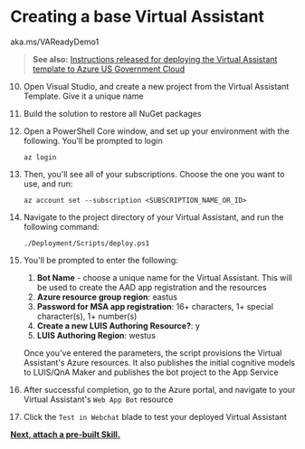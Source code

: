 # Creating a base Virtual Assistant
aka.ms/VAReadyDemo1

> **See also:**
> [Instructions released for deploying the Virtual Assistant template to Azure US Government Cloud](https://microsoft.github.io/botframework-solutions/overview/whats-new/0.8-beta/azure-gov-deployment/)

10. Open Visual Studio, and create a new project from the Virtual Assistant Template. Give it a unique name
1. Build the solution to restore all NuGet packages
1. Open a PowerShell Core window, and set up your environment with the following. You'll be prompted to login
    ```
    az login
    ```
1. Then, you'll see all of your subscriptions. Choose the one you want to use, and run:
    ```
    az account set --subscription <SUBSCRIPTION_NAME_OR_ID>
    ````
1. Navigate to the project directory of your Virtual Assistant, and run the following command:
    ```
    ./Deployment/Scripts/deploy.ps1
    ```
1. You'll be prompted to enter the following:
    1. **Bot Name** - choose a unique name for the Virtual Assistant. This will be used to create the AAD app registration and the resources
    1. **Azure resource group region**: eastus
    1. **Password for MSA app registration**: 16+ characters, 1+ special character(s), 1+ number(s)
    1. **Create a new LUIS Authoring Resource?**: y
    1. **LUIS Authoring Region**: westus

   Once you've entered the parameters, the script provisions the Virtual Assistant's Azure resources. It also publishes the initial cognitive models to LUIS/QnA Maker and publishes the bot project to the App Service
1. After successful completion, go to the Azure portal, and navigate to your Virtual Assistant's `Web App Bot` resource
1. Click the `Test in Webchat` blade to test your deployed Virtual Assistant



[**Next, attach a pre-built Skill.**](https://github.com/microsoft/VAReady2020/blob/master/DemoInstructions/attachingprebuiltskill.md)
